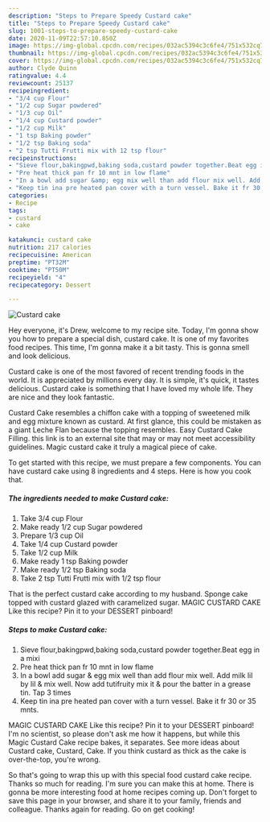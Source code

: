 ```yaml
---
description: "Steps to Prepare Speedy Custard cake"
title: "Steps to Prepare Speedy Custard cake"
slug: 1001-steps-to-prepare-speedy-custard-cake
date: 2020-11-09T22:57:10.850Z
image: https://img-global.cpcdn.com/recipes/032ac5394c3c6fe4/751x532cq70/custard-cake-recipe-main-photo.jpg
thumbnail: https://img-global.cpcdn.com/recipes/032ac5394c3c6fe4/751x532cq70/custard-cake-recipe-main-photo.jpg
cover: https://img-global.cpcdn.com/recipes/032ac5394c3c6fe4/751x532cq70/custard-cake-recipe-main-photo.jpg
author: Clyde Quinn
ratingvalue: 4.4
reviewcount: 25137
recipeingredient:
- "3/4 cup Flour"
- "1/2 cup Sugar powdered"
- "1/3 cup Oil"
- "1/4 cup Custard powder"
- "1/2 cup Milk"
- "1 tsp Baking powder"
- "1/2 tsp Baking soda"
- "2 tsp Tutti Frutti mix with 12 tsp flour"
recipeinstructions:
- "Sieve flour,bakingpwd,baking soda,custard powder together.Beat egg in a mixi"
- "Pre heat thick pan fr 10 mnt in low flame"
- "In a bowl add sugar &amp; egg mix well than add flour mix well. Add milk lil by lil &amp; mix well. Now add tutifruity mix it &amp; pour the batter in a grease tin. Tap 3 times"
- "Keep tin ina pre heated pan cover with a turn vessel. Bake it fr 30 or 35 mnts."
categories:
- Recipe
tags:
- custard
- cake

katakunci: custard cake 
nutrition: 217 calories
recipecuisine: American
preptime: "PT32M"
cooktime: "PT50M"
recipeyield: "4"
recipecategory: Dessert

---
```



![Custard cake](https://img-global.cpcdn.com/recipes/032ac5394c3c6fe4/751x532cq70/custard-cake-recipe-main-photo.jpg)

Hey everyone, it's Drew, welcome to my recipe site. Today, I'm gonna show you how to prepare a special dish, custard cake. It is one of my favorites food recipes. This time, I'm gonna make it a bit tasty. This is gonna smell and look delicious.

Custard cake is one of the most favored of recent trending foods in the world. It is appreciated by millions every day. It is simple, it's quick, it tastes delicious. Custard cake is something that I have loved my whole life. They are nice and they look fantastic.

Custard Cake resembles a chiffon cake with a topping of sweetened milk and egg mixture known as custard. At first glance, this could be mistaken as a giant Leche Flan because the topping resembles. Easy Custard Cake Filling. this link is to an external site that may or may not meet accessibility guidelines. Magic custard cake it truly a magical piece of cake.


To get started with this recipe, we must prepare a few components. You can have custard cake using 8 ingredients and 4 steps. Here is how you cook that.

<!--inarticleads1-->

##### The ingredients needed to make Custard cake:

1. Take 3/4 cup Flour
1. Make ready 1/2 cup Sugar powdered
1. Prepare 1/3 cup Oil
1. Take 1/4 cup Custard powder
1. Take 1/2 cup Milk
1. Make ready 1 tsp Baking powder
1. Make ready 1/2 tsp Baking soda
1. Take 2 tsp Tutti Frutti mix with 1/2 tsp flour


That is the perfect custard cake according to my husband. Sponge cake topped with custard glazed with caramelized sugar. MAGIC CUSTARD CAKE Like this recipe? Pin it to your DESSERT pinboard! 

<!--inarticleads2-->

##### Steps to make Custard cake:

1. Sieve flour,bakingpwd,baking soda,custard powder together.Beat egg in a mixi
1. Pre heat thick pan fr 10 mnt in low flame
1. In a bowl add sugar &amp; egg mix well than add flour mix well. Add milk lil by lil &amp; mix well. Now add tutifruity mix it &amp; pour the batter in a grease tin. Tap 3 times
1. Keep tin ina pre heated pan cover with a turn vessel. Bake it fr 30 or 35 mnts.


MAGIC CUSTARD CAKE Like this recipe? Pin it to your DESSERT pinboard! I&#39;m no scientist, so please don&#39;t ask me how it happens, but while this Magic Custard Cake recipe bakes, it separates. See more ideas about Custard cake, Custard, Cake. If you think custard as thick as the cake is over-the-top, you&#39;re wrong. 

So that's going to wrap this up with this special food custard cake recipe. Thanks so much for reading. I'm sure you can make this at home. There is gonna be more interesting food at home recipes coming up. Don't forget to save this page in your browser, and share it to your family, friends and colleague. Thanks again for reading. Go on get cooking!
